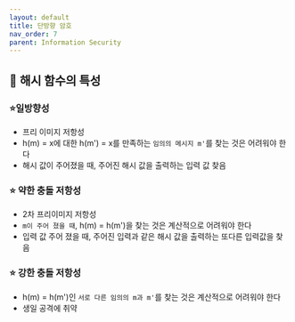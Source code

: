 ```yaml
---
layout: default
title: 단방향 암호
nav_order: 7
parent: Information Security
---
```




## 📑 해시 함수의 특성

### ⭐일방향성

- 프리 이미지 저항성
- h(m) = x에 대한 h(m') = x를 만족하는 `임의의 메시지 m'`를 찾는 것은 어려워야 한다
- 해시 값이 주어졌을 때, 주어진 해시 값을 출력하는 입력 값 찾음



### ⭐ 약한 충돌 저항성

- 2차 프리이미지 저항성
- `m이 주어 졌을 때`, h(m) = h(m')을 찾는 것은 계산적으로 어려워야 한다
- 입력 값 주어 졌을 때, 주어진 입력과 같은 해시 값을 출력하는 또다른 입력값을 찾음



### ⭐ 강한 충돌 저항성

- h(m) = h(m')인 `서로 다른 임의의 m과 m'`를 찾는 것은 계산적으로 어려워야 한다
- 생일 공격에 취약
